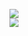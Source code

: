 [![](https://img.shields.io/badge/Made%20With-Github%20Spray-lightgrey.svg?style=for-the-badge&logo=github)](https://github.com/Annihil/github-spray#3214)  
[![](https://i.imgur.com/2DrTn0Z.gif)](https://github.com/Annihil/github-spray)